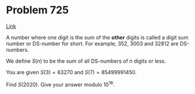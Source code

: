 # Problem 725

[Link](https://projecteuler.net/problem=725)

A number where one digit is the sum of the **other** digits is called a digit sum number or DS-number for short. For example, $352$, $3003$ and $32812$ are DS-numbers. 

We define $S(n)$ to be the sum of all DS-numbers of $n$ digits or less. 

You are given $S(3) = 63270$ and $S(7) = 85499991450$. 

Find $S(2020)$. Give your answer modulo $10^{16}$.